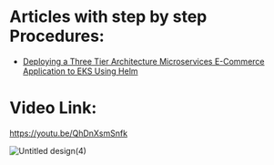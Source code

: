 # Articles with step by step Procedures:

 - [Deploying a Three Tier Architecture Microservices E-Commerce Application to EKS Using Helm]( https://medium.com/@nyerhovwoonitcha/deploying-a-three-tier-architecture-microservices-e-commerce-application-to-eks-using-helm-8463cd25e6c6)






# Video Link:
https://youtu.be/QhDnXsmSnfk

![Untitled design(4)](https://github.com/iam-veeramalla/argocd-hub-spoke-demo/assets/43399466/3fc8e4f6-408c-4575-9b96-e737fc1d0526)
